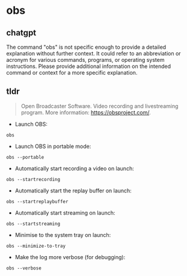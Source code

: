 # obs 
## chatgpt 
The command "obs" is not specific enough to provide a detailed explanation without further context. It could refer to an abbreviation or acronym for various commands, programs, or operating system instructions. Please provide additional information on the intended command or context for a more specific explanation. 

## tldr 
 
> Open Broadcaster Software.
> Video recording and livestreaming program.
> More information: <https://obsproject.com/>.

- Launch OBS:

`obs`

- Launch OBS in portable mode:

`obs --portable`

- Automatically start recording a video on launch:

`obs --startrecording`

- Automatically start the replay buffer on launch:

`obs --startreplaybuffer`

- Automatically start streaming on launch:

`obs --startstreaming`

- Minimise to the system tray on launch:

`obs --minimize-to-tray`

- Make the log more verbose (for debugging):

`obs --verbose`
